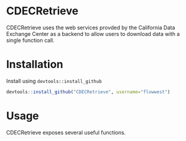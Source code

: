 # CDECRetrieve

CDECRetrieve uses the web services provded by the California Data Exchange Center
as a backend to allow users to download data with a single function call. 

# Installation 

Install using `devtools::install_github` 

```r 
devtools::install_github("CDECRetrieve", username="flowwest")
```


# Usage 

CDECRetrieve exposes several useful functions.
